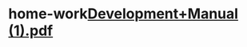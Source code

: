 # home-work[Development+Manual (1).pdf](https://github.com/2218081jangjaemin/home-work/files/13223509/Development%2BManual.1.pdf)
